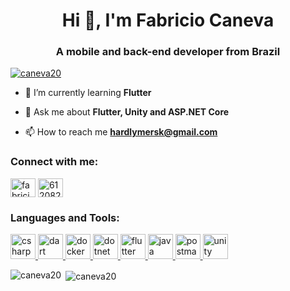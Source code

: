 <h1 align="center">Hi 👋, I'm Fabricio Caneva</h1>
<h3 align="center">A mobile and back-end developer from Brazil</h3>

<p align="left"> <a href="https://github.com/ryo-ma/github-profile-trophy"><img src="https://github-profile-trophy.vercel.app/?username=caneva20" alt="caneva20" /></a> </p>

- 🌱 I’m currently learning **Flutter**

- 💬 Ask me about **Flutter, Unity and ASP.NET Core**

- 📫 How to reach me **hardlymersk@gmail.com**

<h3 align="left">Connect with me:</h3>
<p align="left">
<a href="https://linkedin.com/in/fabricio-caneva" target="blank"><img align="center" src="https://cdn.jsdelivr.net/npm/simple-icons@3.0.1/icons/linkedin.svg" alt="fabricio-caneva" height="30" width="40" /></a>
<a href="https://stackoverflow.com/users/6120823" target="blank"><img align="center" src="https://cdn.jsdelivr.net/npm/simple-icons@3.0.1/icons/stackoverflow.svg" alt="6120823" height="30" width="40" /></a>
</p>

<h3 align="left">Languages and Tools:</h3>
<p align="left"> <a href="https://www.w3schools.com/cs/" target="_blank"> <img src="https://devicons.github.io/devicon/devicon.git/icons/csharp/csharp-original.svg" alt="csharp" width="40" height="40"/> </a> <a href="https://dart.dev" target="_blank"> <img src="https://www.vectorlogo.zone/logos/dartlang/dartlang-icon.svg" alt="dart" width="40" height="40"/> </a> <a href="https://www.docker.com/" target="_blank"> <img src="https://devicons.github.io/devicon/devicon.git/icons/docker/docker-original-wordmark.svg" alt="docker" width="40" height="40"/> </a> <a href="https://dotnet.microsoft.com/" target="_blank"> <img src="https://devicons.github.io/devicon/devicon.git/icons/dot-net/dot-net-original-wordmark.svg" alt="dotnet" width="40" height="40"/> </a> <a href="https://flutter.dev" target="_blank"> <img src="https://www.vectorlogo.zone/logos/flutterio/flutterio-icon.svg" alt="flutter" width="40" height="40"/> </a> <a href="https://www.java.com" target="_blank"> <img src="https://devicons.github.io/devicon/devicon.git/icons/java/java-original-wordmark.svg" alt="java" width="40" height="40"/> </a> <a href="https://postman.com" target="_blank"> <img src="https://www.vectorlogo.zone/logos/getpostman/getpostman-icon.svg" alt="postman" width="40" height="40"/> </a> <a href="https://unity.com/" target="_blank"> <img src="https://www.vectorlogo.zone/logos/unity3d/unity3d-icon.svg" alt="unity" width="40" height="40"/> </a> </p>

<p><img align="left" src="https://github-readme-stats.vercel.app/api/top-langs?username=caneva20&show_icons=true&theme=dark&hide_border=true&locale=en&layout=compact" alt="caneva20" /></p>

<p>&nbsp;<img align="center" src="https://github-readme-stats.vercel.app/api?username=caneva20&show_icons=true&theme=dark&hide_border=true&locale=en&count_private=true" alt="caneva20" /></p>
